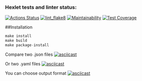 ### Hexlet tests and linter status:
[![Actions Status](https://github.com/alena-yudzina/python-project-lvl2/workflows/hexlet-check/badge.svg)](https://github.com/alena-yudzina/python-project-lvl2/actions) [![lint_flake8](https://github.com/alena-yudzina/python-project-lvl2/actions/workflows/flake8.yml/badge.svg)](https://github.com/alena-yudzina/python-project-lvl2/actions/workflows/flake8.yml) [![Maintainability](https://api.codeclimate.com/v1/badges/ebf68925e4dd486aae67/maintainability)](https://codeclimate.com/github/alena-yudzina/python-project-lvl2/maintainability) [![Test Coverage](https://api.codeclimate.com/v1/badges/ebf68925e4dd486aae67/test_coverage)](https://codeclimate.com/github/alena-yudzina/python-project-lvl2/test_coverage)

##Installation

```python
make install
make build
make package-install
```

Compare two .json files
[![asciicast](https://asciinema.org/a/wMoqISUljaiW67c3AV3HvK9Oa.svg)](https://asciinema.org/a/wMoqISUljaiW67c3AV3HvK9Oa)

Or two .yaml files
[![asciicast](https://asciinema.org/a/3atUaA5cnHUTLeezKMwjxYg80.svg)](https://asciinema.org/a/3atUaA5cnHUTLeezKMwjxYg80)

You can choose output format
[![asciicast](https://asciinema.org/a/6asys2s3DDBMNCTguejgIQawg.svg)](https://asciinema.org/a/6asys2s3DDBMNCTguejgIQawg)